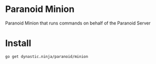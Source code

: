# Paranoid Minion
Paranoid Minion that runs commands on behalf of the Paranoid Server

# Install
`go get dynastic.ninja/paranoid/minion`
